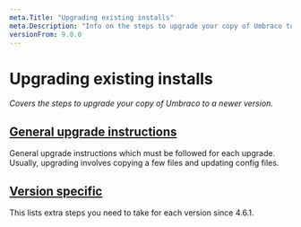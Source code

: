 ```yaml
---
meta.Title: "Upgrading existing installs"
meta.Description: "Info on the steps to upgrade your copy of Umbraco to a newer version"
versionFrom: 9.0.0
---
```


# Upgrading existing installs

_Covers the steps to upgrade your copy of Umbraco to a newer version._

## [General upgrade instructions](general-v9.md)

General upgrade instructions which must be followed for each upgrade. Usually, upgrading involves copying a few files and updating config files.

## [Version specific](version-specific.md)

This lists extra steps you need to take for each version since 4.6.1.
